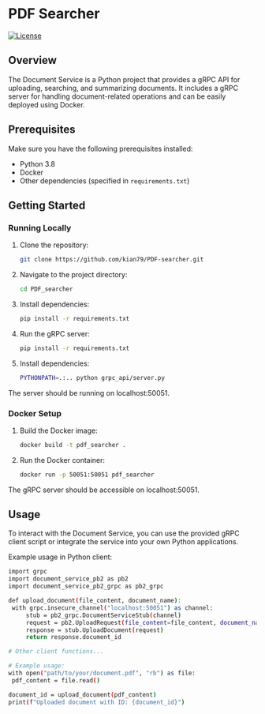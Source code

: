 # PDF Searcher

[![License](https://img.shields.io/badge/license-MIT-blue.svg)](LICENSE)

## Overview

The Document Service is a Python project that provides a gRPC API for uploading, searching, and summarizing documents. It includes a gRPC server for handling document-related operations and can be easily deployed using Docker.

## Prerequisites

Make sure you have the following prerequisites installed:

- Python 3.8
- Docker
- Other dependencies (specified in `requirements.txt`)

## Getting Started

### Running Locally

1. Clone the repository:

   ```bash
   git clone https://github.com/kian79/PDF-searcher.git
2. Navigate to the project directory:
   ```bash
   cd PDF_searcher
3. Install dependencies:
   ```bash
   pip install -r requirements.txt
4. Run the gRPC server:
   ```bash
   pip install -r requirements.txt
5. Install dependencies:
   ```bash
   PYTHONPATH=.:.. python grpc_api/server.py
  The server should be running on localhost:50051.

### Docker Setup
1. Build the Docker image:
   ```bash
   docker build -t pdf_searcher .
2. Run the Docker container:
   ```bash
   docker run -p 50051:50051 pdf_searcher
  The gRPC server should be accessible on localhost:50051.

## Usage
To interact with the Document Service, you can use the provided gRPC client script or integrate the service into your own Python applications.

Example usage in Python client:

   ```bash
import grpc
import document_service_pb2 as pb2
import document_service_pb2_grpc as pb2_grpc

def upload_document(file_content, document_name):
    with grpc.insecure_channel("localhost:50051") as channel:
        stub = pb2_grpc.DocumentServiceStub(channel)
        request = pb2.UploadRequest(file_content=file_content, document_name=document_name)
        response = stub.UploadDocument(request)
        return response.document_id

# Other client functions...

# Example usage:
with open("path/to/your/document.pdf", "rb") as file:
    pdf_content = file.read()

document_id = upload_document(pdf_content)
print(f"Uploaded document with ID: {document_id}")


